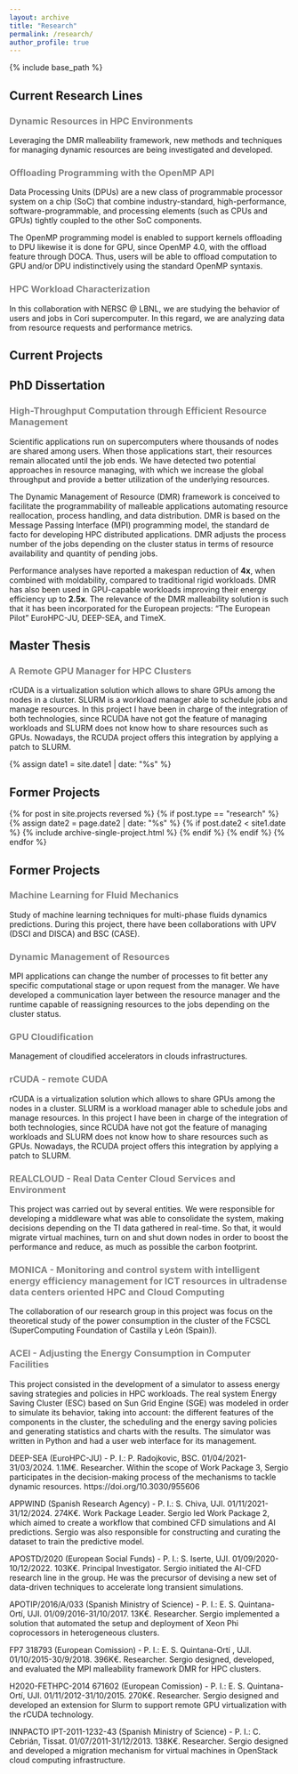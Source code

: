 ```yaml
---
layout: archive
title: "Research"
permalink: /research/
author_profile: true
---
```


{% include base_path %}

<h2>Current Research Lines</h2>
<h3 style="color:gray;">Dynamic Resources in HPC Environments</h3>
<p>Leveraging the DMR malleability framework, new methods and techniques for managing dynamic resources are being investigated and developed.</p>

<h3 style="color:gray;">Offloading Programming with the OpenMP API</h3>
<p>Data Processing Units (DPUs) are a new class of programmable processor system on a chip (SoC) that combine industry-standard, high-performance, software-programmable, and processing elements (such as CPUs and GPUs) tightly coupled to the other SoC components.</p>
<p>The OpenMP programming model is enabled to support kernels offloading to DPU likewise it is done for GPU, since OpenMP 4.0, with the offload feature through DOCA. Thus, users will be able to offload computation to GPU and/or DPU indistinctively using the standard OpenMP syntaxis.</p>

<h3 style="color:gray;">HPC Workload Characterization</h3>
<p>In this collaboration with NERSC @ LBNL, we are studying the behavior of users and jobs in Cori supercomputer.  In this regard, we are analyzing data from resource requests and performance metrics.</p>

<h2>Current Projects</h2>

<h2>PhD Dissertation</h2>
<h3 style="color:gray;">High-Throughput Computation through Efficient Resource Management</h3>
<p>Scientific applications run on supercomputers where thousands of nodes are shared among users. 
    When those applications start, their resources remain allocated until the job ends. 
    We have detected two potential approaches in resource managing, with which we increase the global throughput and provide a better utilization of the underlying resources.</p>
<p>The Dynamic Management of Resource (DMR) framework is conceived to facilitate the programmability of malleable applications automating resource reallocation, process handling, and data distribution. DMR is based on the Message Passing Interface (MPI) programming model, the standard de facto for developing HPC distributed applications. DMR adjusts the process number of the jobs depending on the cluster status in terms of resource availability and quantity of pending jobs.</p>
Performance analyses have reported a makespan reduction of <strong>4x</strong>, when combined with moldability, compared to traditional rigid workloads. DMR has also been used in GPU-capable workloads improving their energy efficiency up to <strong>2.5x</strong>.
The relevance of the DMR malleability solution is such that it has been incorporated for the European projects: “The European Pilot” EuroHPC-JU, DEEP-SEA, and TimeX.

<h2>Master Thesis</h2>
<h3 style="color:gray;">A Remote GPU Manager for HPC Clusters</h3>
<p>rCUDA is a virtualization solution which allows to share GPUs among the nodes in a cluster. SLURM is a workload manager able to schedule jobs and manage resources. 
    In this project I have been in charge of the integration of both technologies, 
    since RCUDA have not got the feature of managing workloads and SLURM does not know how to share resources such as GPUs. 
    Nowadays, the RCUDA project offers this integration by applying a patch to SLURM.</p>

{% assign date1 = site.date1 | date: "%s" %}

<h2> Former Projects </h2>
{% for post in site.projects reversed %}
    {% if post.type == "research" %}
    {% assign date2 = page.date2 | date: "%s" %}
    {% if post.date2 < site1.date %}
    {% include archive-single-project.html %}
    {% endif %}
    {% endif %}
{% endfor %}

<h2>Former Projects</h2>
<h3 style="color:gray;">Machine Learning for Fluid Mechanics</h3>
<p>Study of machine learning techniques for multi-phase fluids dynamics predictions. During this project, there have been collaborations with UPV (DSCI and DISCA) and BSC (CASE).</p>

<h3 style="color:gray;">Dynamic Management of Resources</h3>
<p>MPI applications can change the number of processes to fit better any specific computational stage or upon request from the manager. We have developed a communication layer between the resource manager and the runtime capable of reassigning resources to the jobs depending on the cluster status.</p>

<h3 style="color:gray;">GPU Cloudification</h3>
<p>Management of cloudified accelerators in clouds infrastructures.</p>

<h3 style="color:gray;">rCUDA - remote CUDA</h3>
<p>rCUDA is a virtualization solution which allows to share GPUs among the nodes in a cluster. SLURM is a workload manager able to schedule jobs and manage resources. In this project I have been in charge of the integration of both technologies, since RCUDA have not got the feature of managing workloads and SLURM does not know how to share resources such as GPUs. Nowadays, the RCUDA project offers this integration by applying a patch to SLURM.</p>

<h3 style="color:gray;">REALCLOUD - Real Data Center Cloud Services and Environment</h3>
<p>This project was carried out by several entities. We were responsible for developing a middleware what was able to consolidate the system, making decisions depending on the TI data gathered in real-time. So that, it would migrate virtual machines, turn on and shut down nodes in order to boost the performance and reduce, as much as possible the carbon footprint.</p>

<h3 style="color:gray;">MONICA - Monitoring and control system with intelligent energy efficiency management for ICT resources in ultradense data centers oriented HPC and Cloud Computing</h3>
<p>The collaboration of our research group in this project was focus on the theoretical study of the power consumption in the cluster of the FCSCL (SuperComputing Foundation of Castilla y León (Spain)).</p>

<h3 style="color:gray;">ACEI - Adjusting the Energy Consumption in Computer Facilities</h3>
<p>This project consisted in the development of a simulator to assess energy saving strategies and policies in HPC workloads. The real system Energy Saving Cluster (ESC) based on Sun Grid Engine (SGE) was modeled in order to simulate its behavior, taking into account: the different features of the components in the cluster, the scheduling and the energy saving policies and generating statistics and charts with the results. The simulator was written in Python and had a user web interface for its management.</p>





<p>DEEP-SEA (EuroHPC-JU) - P. I.: P. Radojkovic, BSC. 01/04/2021-31/03/2024. 1.1M€. Researcher. Within the scope of Work Package 3, Sergio participates in the decision-making process of the mechanisms to tackle dynamic resources. https://doi.org/10.3030/955606</p>
<p>APPWIND (Spanish Research Agency) - P. I.: S. Chiva, UJI. 01/11/2021-31/12/2024. 274K€. Work Package Leader. Sergio led Work Package 2, which aimed to create a workflow that combined CFD simulations and AI predictions. Sergio was also responsible for constructing and curating the dataset to train the predictive model.</p>
<p>APOSTD/2020 (European Social Funds) - P. I.: S. Iserte, UJI. 01/09/2020-10/12/2022. 103K€. Principal Investigator. Sergio initiated the AI-CFD research line in the group. He was the precursor of devising a  new set of data-driven techniques to accelerate long transient simulations.</p>
<p>APOTIP/2016/A/033 (Spanish Ministry of Science) - P. I.: E. S. Quintana-Ortí, UJI. 01/09/2016-31/10/2017. 13K€. Researcher. Sergio implemented a solution that automated the setup and deployment of Xeon Phi coprocessors in heterogeneous clusters.</p>
<p>FP7 318793 (European Comission) - P. I.: E. S. Quintana-Ortí , UJI. 01/10/2015-30/9/2018. 396K€. Researcher. Sergio designed, developed, and evaluated the MPI malleability framework DMR for HPC clusters.</p>
<p>H2020-FETHPC-2014 671602 (European Comission) - P. I.: E. S. Quintana-Ortí, UJI. 01/11/2012-31/10/2015. 270K€. Researcher. Sergio designed and developed an extension for Slurm to support remote GPU virtualization with the rCUDA technology.</p>
<p>INNPACTO IPT-2011-1232-43 (Spanish Ministry of Science) - P. I.: C. Cebrián, Tissat. 01/07/2011-31/12/2013. 138K€. Researcher. Sergio designed and developed a migration mechanism for virtual machines in OpenStack cloud computing infrastructure.</p>
